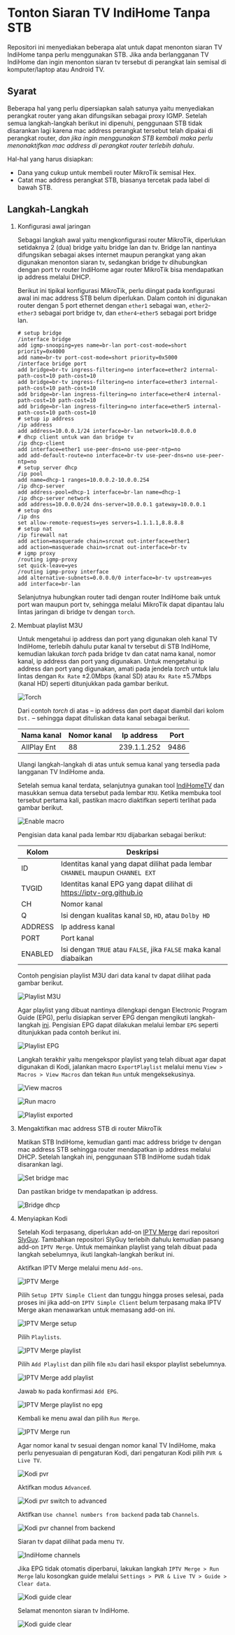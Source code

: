 # Tonton Siaran TV IndiHome Tanpa STB

Repositori ini menyediakan beberapa alat untuk dapat menonton siaran TV IndiHome tanpa perlu
menggunakan STB. Jika anda berlangganan TV IndiHome dan ingin menonton siaran tv tersebut di
perangkat lain semisal di komputer/laptop atau Android TV.

## Syarat

Beberapa hal yang perlu dipersiapkan salah satunya yaitu menyediakan perangkat router yang
akan difungsikan sebagai proxy IGMP. Setelah semua langkah-langkah berikut ini dipenuhi,
penggunaan STB tidak disarankan lagi karena mac address perangkat tersebut telah dipakai
di perangkat router, _dan jika ingin menggunakan STB kembali maka perlu menonaktifkan mac
address di perangkat router terlebih dahulu_.

Hal-hal yang harus disiapkan:

* Dana yang cukup untuk membeli router MikroTik semisal Hex.
* Catat mac address perangkat STB, biasanya tercetak pada label di bawah STB.

## Langkah-Langkah

1. Konfigurasi awal jaringan

    Sebagai langkah awal yaitu mengkonfigurasi router MikroTik, diperlukan setidaknya 2 (dua)
    bridge yaitu bridge lan dan tv. Bridge lan nantinya difungsikan sebagai akses internet maupun
    perangkat yang akan digunakan menonton siaran tv, sedangkan bridge tv dihubungkan dengan port
    tv router IndiHome agar router MikroTik bisa mendapatkan ip address melalui DHCP.

    Berikut ini tipikal konfigurasi MikroTik, perlu diingat pada konfigurasi awal ini mac address
    STB belum diperlukan. Dalam contoh ini digunakan router dengan 5 port ethernet dengan `ether1`
    sebagai wan, `ether2`-`ether3` sebagai port bridge tv, dan `ether4`-`ether5` sebagai port bridge
    lan.

    ```
    # setup bridge
    /interface bridge
    add igmp-snooping=yes name=br-lan port-cost-mode=short priority=0x4000
    add name=br-tv port-cost-mode=short priority=0x5000
    /interface bridge port
    add bridge=br-tv ingress-filtering=no interface=ether2 internal-path-cost=10 path-cost=10
    add bridge=br-tv ingress-filtering=no interface=ether3 internal-path-cost=10 path-cost=10
    add bridge=br-lan ingress-filtering=no interface=ether4 internal-path-cost=10 path-cost=10
    add bridge=br-lan ingress-filtering=no interface=ether5 internal-path-cost=10 path-cost=10
    # setup ip address
    /ip address
    add address=10.0.0.1/24 interface=br-lan network=10.0.0.0
    # dhcp client untuk wan dan bridge tv
    /ip dhcp-client
    add interface=ether1 use-peer-dns=no use-peer-ntp=no
    add add-default-route=no interface=br-tv use-peer-dns=no use-peer-ntp=no
    # setup server dhcp
    /ip pool
    add name=dhcp-1 ranges=10.0.0.2-10.0.0.254
    /ip dhcp-server
    add address-pool=dhcp-1 interface=br-lan name=dhcp-1
    /ip dhcp-server network
    add address=10.0.0.0/24 dns-server=10.0.0.1 gateway=10.0.0.1
    # setup dns
    /ip dns
    set allow-remote-requests=yes servers=1.1.1.1,8.8.8.8
    # setup nat
    /ip firewall nat
    add action=masquerade chain=srcnat out-interface=ether1
    add action=masquerade chain=srcnat out-interface=br-tv
    # igmp proxy
    /routing igmp-proxy
    set quick-leave=yes
    /routing igmp-proxy interface
    add alternative-subnets=0.0.0.0/0 interface=br-tv upstream=yes
    add interface=br-lan
    ```

    Selanjutnya hubungkan router tadi dengan router IndiHome baik untuk port wan maupun port tv,
    sehingga melalui MikroTik dapat dipantau lalu lintas jaringan di bridge tv dengan `torch`.

2. Membuat playlist M3U

    Untuk mengetahui ip address dan port yang digunakan oleh kanal TV IndiHome, terlebih dahulu
    putar kanal tv tersebut di STB IndiHome, kemudian lakukan _torch_ pada bridge tv dan catat nama
    kanal, nomor kanal, ip address dan port yang digunakan. Untuk mengetahui ip address dan port
    yang digunakan, amati pada jendela _torch_ untuk lalu lintas dengan `Rx Rate` ±2.0Mbps (kanal SD)
    atau `Rx Rate` ±5.7Mbps (kanal HD) seperti ditunjukkan pada gambar berikut.

    ![Torch](/assets/mikrotik-torch.png)

    Dari contoh _torch_ di atas – ip address dan port dapat diambil dari kolom `Dst.` – sehingga dapat
    dituliskan data kanal sebagai berikut.

    | Nama kanal  | Nomor kanal | Ip address  | Port |
    |-------------|-------------|-------------|------|
    | AllPlay Ent | 88          | 239.1.1.252 | 9486 |

    Ulangi langkah-langkah di atas untuk semua kanal yang tersedia pada langganan TV IndiHome anda.

    Setelah semua kanal terdata, selanjutnya gunakan tool [IndiHomeTV](/IndiHomeTV.xlsm) dan masukkan
    semua data tersebut pada lembar `M3U`. Ketika membuka tool tersebut pertama kali, pastikan macro
    diaktifkan seperti terlihat pada gambar berikut.

    ![Enable macro](/assets/enable-macro.png)

    Pengisian data kanal pada lembar `M3U` dijabarkan sebagai berikut:

    | Kolom   | Deskripsi                                                                     |
    |---------|-------------------------------------------------------------------------------|
    | ID      | Identitas kanal yang dapat dilihat pada lembar `CHANNEL` maupun `CHANNEL EXT` |
    | TVGID   | Identitas kanal EPG yang dapat dilihat di https://iptv-org.github.io          |
    | CH      | Nomor kanal                                                                   |
    | Q       | Isi dengan kualitas kanal `SD`, `HD`, atau `Dolby HD`                         |
    | ADDRESS | Ip address kanal                                                              |
    | PORT    | Port kanal                                                                    |
    | ENABLED | Isi dengan `TRUE` atau `FALSE`, jika `FALSE` maka kanal diabaikan             |

    Contoh pengisian playlist M3U dari data kanal tv dapat dilihat pada gambar berikut.

    ![Playlist M3U](/assets/playlist-m3u.png)

    Agar playlist yang dibuat nantinya dilengkapi dengan Electronic Program Guide (EPG), perlu disiapkan
    server EPG dengan mengikuti langkah-langkah [ini](https://github.com/tohenk/docker-epg). Pengisian
    EPG dapat dilakukan melalui lembar `EPG` seperti ditunjukkan pada contoh berikut ini.

    ![Playlist EPG](/assets/playlist-epg.png)

    Langkah terakhir yaitu mengekspor playlist yang telah dibuat agar dapat digunakan di Kodi, jalankan
    macro `ExportPlaylist` melalui menu `View > Macros > View Macros` dan tekan `Run` untuk mengeksekusinya.

    ![View macros](/assets/view-macros.png)

    ![Run macro](/assets/run-macro.png)

    ![Playlist exported](/assets/playlist-exported.png)

3. Mengaktifkan mac address STB di router MikroTik

    Matikan STB IndiHome, kemudian ganti mac address bridge tv dengan mac address STB sehingga router
    mendapatkan ip address melalui DHCP. Setelah langkah ini, penggunaan STB IndiHome sudah tidak disarankan
    lagi.

    ![Set bridge mac](/assets/bridge-mac.png)

    Dan pastikan bridge tv mendapatkan ip address.

    ![Bridge dhcp](/assets/bridge-dhcp.png)

4. Menyiapkan Kodi

    Setelah Kodi terpasang, diperlukan add-on [IPTV Merge](https://www.matthuisman.nz/2019/02/iptv-merge-kodi-add-on.html)
    dari repositori [SlyGuy](https://www.matthuisman.nz/2020/02/slyguy-kodi-repository.html). Tambahkan repositori
    SlyGuy terlebih dahulu kemudian pasang add-on `IPTV Merge`. Untuk memainkan playlist yang telah dibuat pada langkah
    sebelumnya, ikuti langkah-langkah berikut ini.

    Aktifkan IPTV Merge melalui menu `Add-ons`.

    ![IPTV Merge](/assets/iptv-merge-addon.png)

    Pilih `Setup IPTV Simple Client` dan tunggu hingga proses selesai, pada proses ini jika add-on `IPTV Simple Client`
    belum terpasang maka IPTV Merge akan menawarkan untuk memasang add-on ini.

    ![IPTV Merge setup](/assets/iptv-merge-setup.png)

    Pilih `Playlists`.

    ![IPTV Merge playlist](/assets/iptv-merge-playlist.png)

    Pilih `Add Playlist` dan pilih file `m3u` dari hasil ekspor playlist sebelumnya.

    ![IPTV Merge add playlist](/assets/iptv-merge-playlist-add.png)

    Jawab `No` pada konfirmasi `Add EPG`.

    ![IPTV Merge playlist no epg](/assets/iptv-merge-playlist-noepg.png)

    Kembali ke menu awal dan pilih `Run Merge`.

    ![IPTV Merge run](/assets/iptv-merge-run.png)

    Agar nomor kanal tv sesuai dengan nomor kanal TV IndiHome, maka perlu penyesuaian di pengaturan Kodi,
    dari pengaturan Kodi pilih `PVR & Live TV`.

    ![Kodi pvr](/assets/kodi-pvr.png)

    Aktifkan modus `Advanced`.

    ![Kodi pvr switch to advanced](/assets/kodi-pvr-switch.png)

    Aktifkan `Use channel numbers from backend` pada tab `Channels`.

    ![Kodi pvr channel from backend](/assets/kodi-pvr-channel-backend.png)

    Siaran tv dapat dilihat pada menu `TV`.

    ![IndiHome channels](/assets/indihome-channels.png)

    Jika EPG tidak otomatis diperbarui, lakukan langkah `IPTV Merge > Run Merge` lalu kosongkan guide
    melalui `Settings > PVR & Live TV > Guide > Clear data`.

    ![Kodi guide clear](/assets/kodi-guide-clear.png)

    Selamat menonton siaran tv IndiHome.

    ![Kodi guide clear](/assets/tonton-channel.png)
